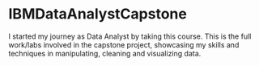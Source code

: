 # IBMDataAnalystCapstone
I started my journey as Data Analyst by taking this course. This is the full work/labs involved in the capstone project, showcasing my skills and techniques in manipulating, cleaning and visualizing data. 
